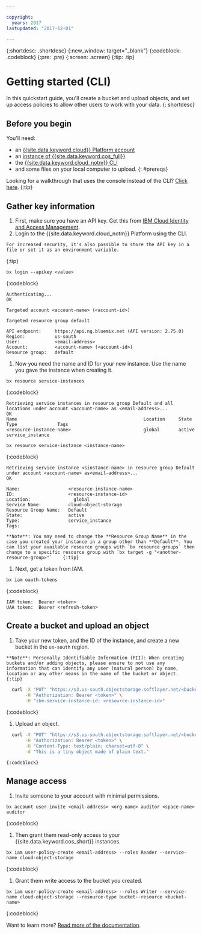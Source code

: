 ```yaml
---

copyright:
  years: 2017
lastupdated: "2017-12-01"

---
```

{:shortdesc: .shortdesc}
{:new_window: target="_blank"}
{:codeblock: .codeblock}
{:pre: .pre}
{:screen: .screen}
{:tip: .tip}


# Getting started (CLI)
In this quickstart guide, you'll create a bucket and upload objects, and set up access policies to allow other users to work with your data.
{: shortdesc}

## Before you begin
You'll need:  
  * an [{{site.data.keyword.cloud}} Platform account](https://cloud.ibm.com/registration/?target=%2Fcatalog%2Fservices%2Fcloud-object-storage)  
  * an [instance of {{site.data.keyword.cos_full}}](/docs/services/cloud-object-storage/basics/order-storage.html)  
  * the [{{site.data.keyword.cloud_notm}} CLI](https://cloud.ibm.com/docs/cli/index.html#overview)  
  * and some files on your local computer to upload.
{: #prereqs}

Looking for a walkthrough that uses the console instead of the CLI? [Click here](/docs/services/cloud-object-storage/getting-started.html#getting-started-console-).
{:tip}

## Gather key information
  1. First, make sure you have an API key.  Get this from [IBM Cloud Identity and Access Management](https://cloud.ibm.com/iam#/apikeys).
  1. Login to the {{site.data.keyword.cloud_notm}} Platform using the CLI.

    For increased security, it's also possible to store the API key in a file or set it as an environment variable.
{:tip}

```
bx login --apikey <value>
```
{:codeblock}

```
Authenticating...
OK

Targeted account <account-name> (<account-id>)

Targeted resource group default

API endpoint:     https://api.ng.bluemix.net (API version: 2.75.0)
Region:           us-south
User:             <email-address>
Account:          <account-name> (<account-id>)
Resource group:   default
```

1. Now you need the name and ID for your new instance. Use the name you gave the instance when creating it.

```
bx resource service-instances
```
{:codeblock}

```
Retrieving service instances in resource group Default and all locations under account <account-name> as <email-address>...
OK
Name                                               Location     State    Type               Tags
<resource-instance-name>                           global       active   service_instance
```

```
bx resource service-instance <instance-name>
```
{:codeblock}

```
Retrieving service instance <sinstance-name> in resource group Default under account <account-name> as<email-address>...
OK

Name:                  <resource-instance-name>
ID:                    <resource-instance-id>
Location:	             global
Service Name:          cloud-object-storage
Resource Group Name:   Default
State:                 active
Type:                  service_instance
Tags:
```

    **Note**: You may need to change the **Resource Group Name** in the case you created your instance in a group other than **Default**. You can list your available resource groups with `bx resource groups` then change to a specific resource group with `bx target -g "<another-resource-group>"`    {:tip}
    

  1. Next, get a token from IAM.

```
bx iam oauth-tokens
```
{:codeblock}

```
IAM token:  Bearer <token>
UAA token:  Bearer <refresh-token>
```

## Create a bucket and upload an object

  1. Take your new token, and the ID of the instance, and create a new bucket in the `us-south` region.

    **Note**: Personally Identifiable Information (PII): When creating buckets and/or adding objects, please ensure to not use any information that can identify any user (natural person) by name, location or any other means in the name of the bucket or object.
    {:tip}

```sh
  curl -X "PUT" "https://s3.us-south.objectstorage.softlayer.net/<bucket-name>" \
       -H "Authorization: Bearer <token>" \
       -H "ibm-service-instance-id: <resource-instance-id>"
```
{:codeblock}

  1. Upload an object.

```sh
  curl -X "PUT" "https://s3.us-south.objectstorage.softlayer.net/<bucket-name>/<object-key>" \
       -H "Authorization: Bearer <token>" \
       -H "Content-Type: text/plain; charset=utf-8" \
       -d "This is a tiny object made of plain text."
```
    {:codeblock}

## Manage access

  1. Invite someone to your account with minimal permissions.

```
bx account user-invite <email-address> <org-name> auditor <space-name> auditor
```
{:codeblock}

  1. Then grant them read-only access to your {{site.data.keyword.cos_short}} instances.

```
bx iam user-policy-create <email-address> --roles Reader --service-name cloud-object-storage
```
{:codeblock}

  1. Grant them write access to the bucket you created.

```
bx iam user-policy-create <email-address> --roles Writer --service-name cloud-object-storage --resource-type bucket--resource <bucket-name>
```
{:codeblock}

Want to learn more?  [Read more of the documentation](/docs/services/cloud-object-storage/about-cos.html).
